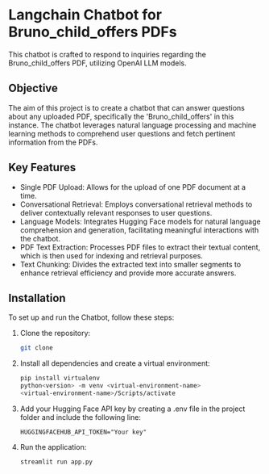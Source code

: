 
# Langchain Chatbot for Bruno_child_offers PDFs

This chatbot is crafted to respond to inquiries regarding the Bruno_child_offers PDF, utilizing OpenAI LLM models.

## Objective

The aim of this project is to create a chatbot that can answer questions about any uploaded PDF, specifically the 'Bruno_child_offers' in this instance. The chatbot leverages natural language processing and machine learning methods to comprehend user questions and fetch pertinent information from the PDFs.

## Key Features

- Single PDF Upload: Allows for the upload of one PDF document at a time.
- Conversational Retrieval: Employs conversational retrieval methods to deliver contextually relevant responses to user questions.
- Language Models: Integrates Hugging Face models for natural language comprehension and generation, facilitating meaningful interactions with the chatbot.
- PDF Text Extraction: Processes PDF files to extract their textual content, which is then used for indexing and retrieval purposes.
- Text Chunking: Divides the extracted text into smaller segments to enhance retrieval efficiency and provide more accurate answers.

## Installation

To set up and run the Chatbot, follow these steps:

1. Clone the repository:
   ```bash
   git clone
   ```

2. Install all dependencies and create a virtual environment:
   ```bash
   pip install virtualenv
   python<version> -m venv <virtual-environment-name>
   <virtual-environment-name>/Scripts/activate
   ```

3. Add your Hugging Face API key by creating a .env file in the project folder and include the following line:
   ```
   HUGGINGFACEHUB_API_TOKEN="Your key"
   ```

4. Run the application:
   ```bash
   streamlit run app.py
   ```
